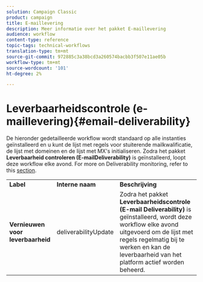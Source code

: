 ```yaml
---
solution: Campaign Classic
product: campaign
title: E-maillevering
description: Meer informatie over het pakket E-maillevering
audience: workflow
content-type: reference
topic-tags: technical-workflows
translation-type: tm+mt
source-git-commit: 972885c3a38bcd3a260574bacbb3f507e11ae05b
workflow-type: tm+mt
source-wordcount: '101'
ht-degree: 2%

---
```



# Leverbaarheidscontrole (e-maillevering){#email-deliverability}

De hieronder gedetailleerde workflow wordt standaard op alle instanties geïnstalleerd en u kunt de lijst met regels voor stuiterende mailkwalificatie, de lijst met domeinen en de lijst met MX&#39;s initialiseren. Zodra het pakket **Leverbaarheid controleren (E-mailDeliverability)** is geïnstalleerd, loopt deze workflow elke avond. For more on Deliverability monitoring, refer to this [section](../../delivery/using/about-deliverability.md).

<table> 
 <tbody> 
  <tr> 
   <td> <strong>Label</strong><br /> </td> 
   <td> <strong>Interne naam</strong><br /> </td> 
   <td> <strong>Beschrijving</strong><br /> </td> 
  </tr> 
  <tr> 
   <td> <strong>Vernieuwen voor leverbaarheid</strong><br /> </td> 
   <td> <span class="uicontrol">deliverabilityUpdate</span> <br /> </td> 
   <td>  Zodra het pakket <strong>Leverbaarheidscontrole (E-mail Deliverability)</strong> is geïnstalleerd, wordt deze workflow elke avond uitgevoerd om de lijst met regels regelmatig bij te werken en kan de leverbaarheid van het platform actief worden beheerd.<br /> </td> 
  </tr> 
 </tbody> 
</table>

